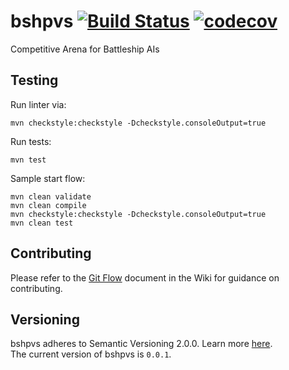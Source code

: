 # bshpvs [![Build Status](https://travis-ci.com/thomasmchen/bshpvs.svg?token=3EVMzaEnmkJ6Sm4cbJ4T&branch=master)](https://travis-ci.com/thomasmchen/bshpvs) [![codecov](https://codecov.io/gh/thomasmchen/bshpvs/branch/master/graph/badge.svg?token=BVLIUv0Yps)](https://codecov.io/gh/thomasmchen/bshpvs)
Competitive Arena for Battleship AIs

## Testing
Run linter via:
```
mvn checkstyle:checkstyle -Dcheckstyle.consoleOutput=true
```
Run tests:
```
mvn test
```
Sample start flow:
```
mvn clean validate
mvn clean compile
mvn checkstyle:checkstyle -Dcheckstyle.consoleOutput=true
mvn clean test
```

## Contributing
Please refer to the [Git Flow](https://github.com/thomasmchen/bshpvs/wiki/Git-Flow) document in the Wiki for guidance on contributing.

## Versioning
bshpvs adheres to Semantic Versioning 2.0.0. Learn more [here](https://semver.org/). <br>
The current version of bshpvs is `0.0.1`.
